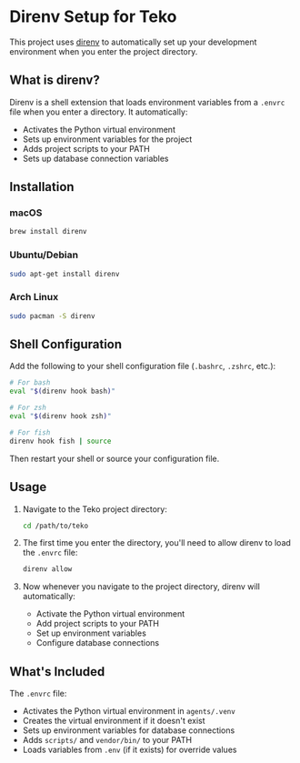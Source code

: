 # Direnv Setup for Teko

This project uses [direnv](https://direnv.net/) to automatically set up your development environment when you enter the project directory.

## What is direnv?

Direnv is a shell extension that loads environment variables from a `.envrc` file when you enter a directory. It automatically:

- Activates the Python virtual environment
- Sets up environment variables for the project
- Adds project scripts to your PATH
- Sets up database connection variables

## Installation

### macOS
```bash
brew install direnv
```

### Ubuntu/Debian
```bash
sudo apt-get install direnv
```

### Arch Linux
```bash
sudo pacman -S direnv
```

## Shell Configuration

Add the following to your shell configuration file (`.bashrc`, `.zshrc`, etc.):

```bash
# For bash
eval "$(direnv hook bash)"

# For zsh
eval "$(direnv hook zsh)"

# For fish
direnv hook fish | source
```

Then restart your shell or source your configuration file.

## Usage

1. Navigate to the Teko project directory:
   ```bash
   cd /path/to/teko
   ```

2. The first time you enter the directory, you'll need to allow direnv to load the `.envrc` file:
   ```bash
   direnv allow
   ```

3. Now whenever you navigate to the project directory, direnv will automatically:
   - Activate the Python virtual environment
   - Add project scripts to your PATH
   - Set up environment variables
   - Configure database connections

## What's Included

The `.envrc` file:
- Activates the Python virtual environment in `agents/.venv`
- Creates the virtual environment if it doesn't exist
- Sets up environment variables for database connections
- Adds `scripts/` and `vendor/bin/` to your PATH
- Loads variables from `.env` (if it exists) for override values
